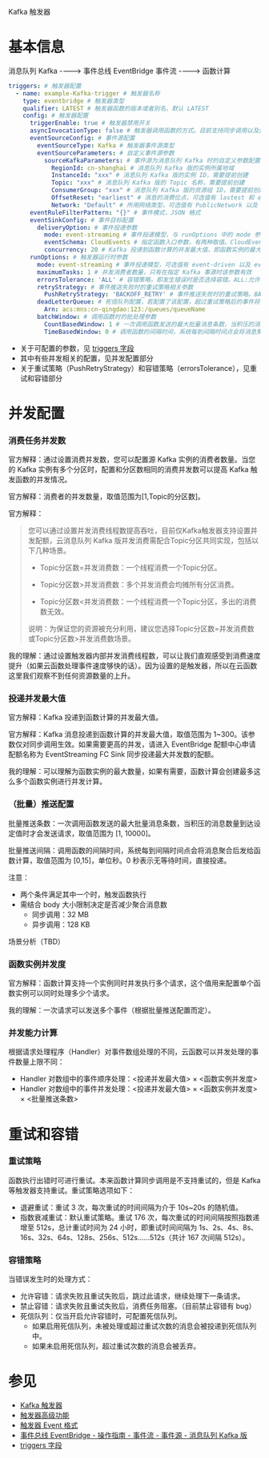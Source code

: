 Kafka 触发器

# 基本信息

消息队列 Kafka ----> 事件总线 EventBridge 事件流 ----> 函数计算

```yaml
triggers: # 触发器配置
  - name: example-Kafka-trigger # 触发器名称
    type: eventbridge # 触发器类型
    qualifier: LATEST # 触发器函数的版本或者别名，默认 LATEST
    config: # 触发器配置
      triggerEnable: true # 触发器禁用开关
      asyncInvocationType: false # 触发器调用函数的方式。目前支持同步调用以及异步调用。
      eventSourceConfig: # 事件源配置
        eventSourceType: Kafka # 触发器事件源类型
        eventSourceParameters: # 自定义事件源参数
          sourceKafkaParameters: # 事件源为消息队列 Kafka 时的自定义参数配置
            RegionId: cn-shanghai # 消息队列 Kafka 版的实例所属地域
            InstanceId: "xxx" # 消息队列 Kafka 版的实例 ID，需要提前创建
            Topic: "xxx" # 消息队列 Kafka 版的 Topic 名称，需要提前创建
            ConsumerGroup: "xxx" # 消息队列 Kafka 版的资源组 ID，需要提前创建
            OffsetReset: "earliest" # 消息的消费位点，可选值有 lastest 和 earliest，分别表示最新位点以及最早位点
            Network: "Default" # 所用网络类型，可选值有 PublicNetwork 以及 Default，前者需选择另外的专有网络VPC、交换机和安全组，后者表示默认使用部署Kafka实例时选择的VPC ID和vSwitch ID。
      eventRuleFilterPattern: "{}" # 事件模式，JSON 格式
      eventSinkConfig: # 事件目标配置
        deliveryOption: # 事件投递参数
          mode: event-streaming # 事件投递模型，与 runOptions 中的 mode 参数含义相同，但是优先级更低
          eventSchema: CloudEvents # 指定函数入口参数，有两种取值。CloudEvents: 以通用格式描述事件数据的规范，RawData: 只投递 CloudEvents 中 $data 引用的数据。
          concurrency: 20 # Kafka 投递到函数计算的并发最大值，即函数实例的最大数量
      runOptions: # 触发器运行时参数
        mode: event-streaming # 事件投递模型，可选值有 event-driven 以及 event-streaming。事件源为 Kafka 时，只支持 event-streaming 模式。runOptions 中参数只有在 mode 为 event-streaming 时才有效。
        maximumTasks: 1 # 并发消费者数量，只有在指定 Kafka 事源时该参数有效
        errorsTolerance: 'ALL' # 容错策略，即发生错误时是否选择容错。ALL:允许容错；NONE:禁止容错。
        retryStrategy: # 事件推送失败时的重试策略相关参数
          PushRetryStrategy: 'BACKOFF_RETRY' # 事件推送失败时的重试策略。BACKOFF_RETRY: 退避重试策略。EXPONENTIAL_DECAY_RETRY: 指数衰减重试。
        deadLetterQueue: # 死信队列配置，若配置了该配置，超过重试策略后的事件将被放入该队列中
          Arn: acs:mns:cn-qingdao:123:/queues/queueName
        batchWindow: # 调用函数时的批处理参数
          CountBasedWindow: 1 # 一次调用函数发送的最大批量消息条数，当积压的消息数量到达设定值时才会发送请求，取值范围为 [1, 10000]。
          TimeBasedWindow: 0 # 调用函数的间隔时间，系统每到间隔时间点会将消息聚合后发给函数计算，取值范围为 [0,15]，单位秒。0 秒表示无等待时间，直接投递。
```

* 关于可配置的参数，见 [triggers 字段](https://docs.serverless-devs.com/fc/yaml/triggers)
* 其中有些并发相关的配置，见并发配置部分
* 关于重试策略（PushRetryStrategy）和容错策略（errorsTolerance），见重试和容错部分

# 并发配置

### 消费任务并发数

官方解释：通过设置消费并发数，您可以配置源 Kafka 实例的消费者数量。当您的 Kafka 实例有多个分区时，配置和分区数相同的消费并发数可以提高 Kafka 触发函数的并发情况。

官方解释：消费者的并发数量，取值范围为[1,Topic的分区数]。

官方解释：

> 您可以通过设置并发消费线程数提高吞吐，目前仅Kafka触发器支持设置并发配额，云消息队列 Kafka 版并发消费需配合Topic分区共同实现，包括以下几种场景。
>
> * Topic分区数=并发消费数：一个线程消费一个Topic分区。
>
> * Topic分区数>并发消费数：多个并发消费会均摊所有分区消费。
>
> * Topic分区数<并发消费数：一个线程消费一个Topic分区，多出的消费数无效。
>
> 说明：为保证您的资源被充分利用，建议您选择Topic分区数=并发消费数或Topic分区数>并发消费数场景。

我的理解：通过设置触发器内部并发消费线程数，可以让我们直观感受到消费速度提升（如果云函数处理事件速度够快的话）。因为设置的是触发器，所以在云函数这里我们观察不到任何资源数量的上升。

### 投递并发最大值

官方解释：Kafka 投递到函数计算的并发最大值。

官方解释：Kafka 消息投递到函数计算的并发最大值，取值范围为 1~300。该参数仅对同步调用生效。如果需要更高的并发，请进入 EventBridge 配额中心申请配额名称为 EventStreaming FC Sink 同步投递最大并发数的配额。

我的理解：可以理解为函数实例的最大数量，如果有需要，函数计算会创建最多这么多个函数实例进行并发计算。

### （批量）推送配置 

批量推送条数：一次调用函数发送的最大批量消息条数，当积压的消息数量到达设定值时才会发送请求，取值范围为 [1, 10000]。

批量推送间隔：调用函数的间隔时间，系统每到间隔时间点会将消息聚合后发给函数计算，取值范围为 [0,15]，单位秒。0 秒表示无等待时间，直接投递。

注意：

* 两个条件满足其中一个时，触发函数执行
* 需结合 body 大小限制决定是否减少聚合消息数
  * 同步调用：32 MB
  * 异步调用：128 KB
  
场景分析（TBD）

### 函数实例并发度

官方解释：函数计算支持一个实例同时并发执行多个请求，这个值用来配置单个函数实例可以同时处理多少个请求。

我的理解：一次请求可以发送多个事件（根据批量推送配置而定）。

### 并发能力计算

根据请求处理程序（Handler）对事件数组处理的不同，云函数可以并发处理的事件数量上限不同：

* Handler 对数组中的事件顺序处理：<投递并发最大值> × <函数实例并发度>
* Handler 对数组中的事件并发处理：<投递并发最大值> × <函数实例并发度> × <批量推送条数>

# 重试和容错

### 重试策略

函数执行出错时可进行重试。本来函数计算同步调用是不支持重试的，但是 Kafka 等触发器支持重试。重试策略选项如下：

* 退避重试：重试 3 次，每次重试的时间间隔为介于 10s~20s 的随机值。
* 指数衰减重试：默认重试策略。重试 176 次，每次重试的时间间隔按照指数递增至 512s，总计重试时间为 24 小时，即重试时间间隔为 1s、2s、4s、8s、16s、32s、64s、128s、256s、512s……512s（共计 167 次间隔 512s）。

### 容错策略

当错误发生时的处理方式：

* 允许容错：请求失败且重试失败后，跳过此请求，继续处理下一条请求。
* 禁止容错：请求失败且重试失败后，消费任务阻塞。（目前禁止容错有 bug）
* 死信队列：仅当开启允许容错时，可配置死信队列。
  * 如果启用死信队列，未被处理或超过重试次数的消息会被投递到死信队列中。
  * 如果未启用死信队列，超过重试次数的消息会被丢弃。

# 参见

* [Kafka 触发器](https://help.aliyun.com/zh/fc/apsaramq-for-kafka-trigger)
* [触发器高级功能](https://help.aliyun.com/zh/fc/user-guide/advanced-features-of-triggers)
* [触发器 Event 格式](https://help.aliyun.com/zh/fc/user-guide/formats-of-event-for-different-triggers)
* [事件总线 EventBridge - 操作指南 - 事件流 - 事件源 - 消息队列 Kafka 版](https://help.aliyun.com/document_detail/439526.html)
* [triggers 字段](https://docs.serverless-devs.com/fc/yaml/triggers)